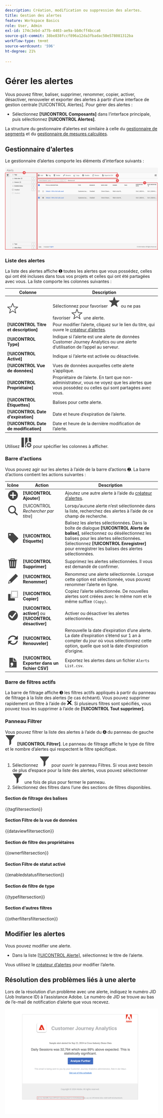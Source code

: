 ```yaml
---
description: Création, modification ou suppression des alertes.
title: Gestion des alertes
feature: Workspace Basics
role: User, Admin
exl-id: 174c3ebd-a77b-4403-ae9a-bb0cff4bcca6
source-git-commit: 38be838fccf896a12da3fbadac50e578081312ba
workflow-type: tm+mt
source-wordcount: '596'
ht-degree: 21%

---
```


# Gérer les alertes


Vous pouvez filtrer, baliser, supprimer, renommer, copier, activer, désactiver, renouveler et exporter des alertes à partir d’une interface de gestion centrale [!UICONTROL Alertes]. Pour gérer des alertes :

* Sélectionnez **[!UICONTROL Composants]** dans l’interface principale, puis sélectionnez **[!UICONTROL Alertes]**.

La structure du gestionnaire d’alertes est similaire à celle du [gestionnaire de segments](/help/components/segments/seg-manage.md) et du [gestionnaire de mesures calculées](/help/components/calc-metrics/cm-workflow/cm-manager.md).


## Gestionnaire d’alertes

Le gestionnaire d’alertes comporte les éléments d’interface suivants :

![Interface des filtres](assets/alerts-manager.png)

### Liste des alertes

La liste des alertes affiche ➊ toutes les alertes que vous possédez, celles qui ont été incluses dans tous vos projets et celles qui ont été partagées avec vous. La liste comporte les colonnes suivantes :

| Colonne | Description |
|---|---|
| ![Contour en forme d’étoile](/help/assets/icons/StarOutline.svg) | Sélectionnez pour favoriser ![Étoile](/help/assets/icons/Star.svg) ou ne pas favoriser ![ÉtoileContour](/help/assets/icons/StarOutline.svg) une alerte. |
| **[!UICONTROL Titre et description]** | Pour modifier l’alerte, cliquez sur le lien du titre, qui ouvre le [créateur d’alertes](alert-builder.md#alert-builder). |
| **[!UICONTROL Type]** | Indique si l’alerte est une alerte de données Customer Journey Analytics ou une alerte d’utilisation de l’appel au serveur. |
| **[!UICONTROL Activé]** | Indique si l’alerte est activée ou désactivée. |
| **[!UICONTROL Vue de données]** | Vues de données auxquelles cette alerte s’applique. |
| **[!UICONTROL Propriétaire]** | Propriétaire de l’alerte. En tant que non-administrateur, vous ne voyez que les alertes que vous possédez ou celles qui sont partagées avec vous. |
| **[!UICONTROL Étiquettes]** | Balises pour cette alerte. |
| **[!UICONTROL Date d’expiration]** | Date et heure d’expiration de l’alerte. |
| **[!UICONTROL Date de modification]** | Date et heure de la dernière modification de l’alerte. |

<!-- When "Last used" column is added, add this information as the description: Shows the date when the alert was last used. <p>This information can help you determine whether a component is valuable to users in your organization, where it is used, and if it needs to be deleted or modified.</p><p>Consider the following when viewing this column:</p><ul><li>This information does not include usage from the API, Report Builder, or Data Warehouse.</li><li>For some components, this column might not contain data if the component was last used prior to September 2023.</li></ul> -->

Utilisez ![Paramètres de colonne](/help/assets/icons/ColumnSetting.svg) pour spécifier les colonnes à afficher.

### Barre d’actions

Vous pouvez agir sur les alertes à l’aide de la barre d’actions ➋. La barre d’actions contient les actions suivantes :

| Icône | Action | Description |
|:---:|---|---|
| ![Cercle d’ajout](/help/assets/icons/AddCircle.svg) | **[!UICONTROL Ajouter]** | Ajoutez une autre alerte à l’aide du [créateur d’alertes](alert-builder.md#alert-builder). |
| ![Recherche](/help/assets/icons/Search.svg) | [!UICONTROL *Rechercher par titre*] | Lorsqu’aucune alerte n’est sélectionnée dans la liste, recherchez des alertes à l’aide de ce champ de recherche. |
| ![Libellé](/help/assets/icons/Label.svg) | **[!UICONTROL Étiquette]** | Balisez les alertes sélectionnées. Dans la boîte de dialogue **[!UICONTROL Alerte de balise]**, sélectionnez ou désélectionnez les balises pour les alertes sélectionnées. Sélectionnez **[!UICONTROL Enregistrer]** pour enregistrer les balises des alertes sélectionnées. |
| ![Supprimer](/help/assets/icons/Delete.svg) | **[!UICONTROL Supprimer]** | Supprimez les alertes sélectionnées. Il vous est demandé de confirmer. |
| ![Modifier](/help/assets/icons/Edit.svg) | **[!UICONTROL Renommer]** | Renommez une alerte sélectionnée. Lorsque cette option est sélectionnée, vous pouvez renommer l’alerte en ligne. |
| ![Copier](/help/assets/icons/Copy.svg) | **[!UICONTROL Copier]** | Copiez l’alerte sélectionnée. De nouvelles alertes sont créées avec le même nom et le même suffixe `(Copy)`. |
| ![CheckmarkCircle](/help/assets/icons/CheckmarkCircle.svg) | **[!UICONTROL activer]** ou **[!UICONTROL désactiver]** | Activer ou désactiver les alertes sélectionnées. |
| ![Actualiser](/help/assets/icons/Refresh.svg) | **[!UICONTROL Renouveler]** | Renouvelle la date d’expiration d’une alerte. La date d’expiration s’étend sur 1 an à compter du jour où vous sélectionnez cette option, quelle que soit la date d’expiration d’origine. |
| ![Fichier CSV](/help/assets/icons/FileCSV.svg) | **[!UICONTROL Exporter dans un fichier CSV]** | Exportez les alertes dans un fichier `Alerts List.csv`. |


### Barre de filtres actifs

La barre de filtrage affiche ➌ les filtres actifs appliqués à partir du panneau de filtrage à la liste des alertes (le cas échéant). Vous pouvez supprimer rapidement un filtre à l’aide de ![CrossSize75](/help/assets/icons/CrossSize75.svg). Si plusieurs filtres sont spécifiés, vous pouvez tous les supprimer à l’aide de **[!UICONTROL Tout supprimer]**.


### Panneau Filtrer

Vous pouvez filtrer la liste des alertes à l’aide du ➍ du panneau de gauche ![Filtrer](/help/assets/icons/Filter.svg) **[!UICONTROL Filtrer]**. Le panneau de filtrage affiche le type de filtre et le nombre d’alertes qui respectent le filtre spécifique.


1. Sélectionnez ![Filtrer](/help/assets/icons/Filter.svg) pour ouvrir le panneau Filtres. Si vous avez besoin de plus d’espace pour la liste des alertes, vous pouvez sélectionner ![Filtrer](/help/assets/icons/Filter.svg) une fois de plus pour fermer le panneau.
1. Sélectionnez des filtres dans l’une des sections de filtres disponibles.


#### Section de filtrage des balises

{{tagfiltersection}}


#### Section Filtre de la vue de données

{{dataviewfiltersection}}


#### Section de filtre des propriétaires

{{ownerfiltersection}}


#### Section Filtre de statut activé

{{enabledstatusfiltersection}}


#### Section de filtre de type

{{typefiltersection}}


#### Section d’autres filtres

{{otherfiltersfiltersection}}



## Modifier les alertes

Vous pouvez modifier une alerte.

* Dans la liste [[!UICONTROL Alerte]](#alerts-list), sélectionnez le titre de l’alerte.

Vous utilisez le [créateur d’alertes](alert-builder.md#alert-builder) pour modifier l’alerte.

## Résolution des problèmes liés à une alerte

Lors de la résolution d’un problème avec une alerte, indiquez le numéro JID (Job Instance ID) à l’assistance Adobe. Le numéro de JID se trouve au bas de l’e-mail de notification d’alerte que vous recevez.

![E-mail d’alerte](assets/alerts-email.PNG)
